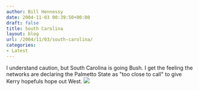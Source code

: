 ```yaml
---
author: Bill Hennessy
date: 2004-11-03 00:39:50+00:00
draft: false
title: South Carolina
layout: blog
url: /2004/11/03/south-carolina/
categories:
- Latest
---
```


I understand caution, but South Carolina is going Bush.  I get the feeling the networks are declaring the Palmetto State as "too close to call" to give Kerry hopefuls hope out West.   ![](https://blog.billhennessy.com/aggbug.aspx?PostID=529)

